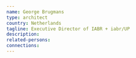 ```yaml
---
name: George Brugmans
type: architect
country: Netherlands
tagline: Executive Director of IABR + iabr/UP
description:
related-persons:
connections:
---
```

